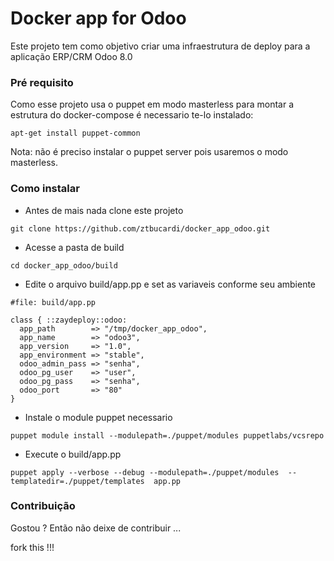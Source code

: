 # Docker app for Odoo

Este projeto tem como objetivo criar uma infraestrutura de deploy para a aplicação ERP/CRM Odoo 8.0

### Pré requisito

Como esse projeto usa o puppet em modo masterless para montar a estrutura do docker-compose é necessario te-lo instalado:
```
apt-get install puppet-common
```
Nota: não é preciso instalar o puppet server pois usaremos o modo masterless.


### Como instalar

* Antes de mais nada clone este projeto

```
git clone https://github.com/ztbucardi/docker_app_odoo.git
```

* Acesse a pasta de build
```
cd docker_app_odoo/build
```

* Edite o arquivo build/app.pp e set as variaveis conforme seu ambiente

```
#file: build/app.pp

class { ::zaydeploy::odoo:
  app_path        => "/tmp/docker_app_odoo",
  app_name        => "odoo3",
  app_version     => "1.0",
  app_environment => "stable",
  odoo_admin_pass => "senha",
  odoo_pg_user    => "user",
  odoo_pg_pass    => "senha",
  odoo_port       => "80"
}

```

* Instale o module puppet necessario
```
puppet module install --modulepath=./puppet/modules puppetlabs/vcsrepo
```

* Execute o build/app.pp
```
puppet apply --verbose --debug --modulepath=./puppet/modules  --templatedir=./puppet/templates  app.pp
```


### Contribuição

Gostou ? Então não deixe de contribuir ...

fork this !!!
